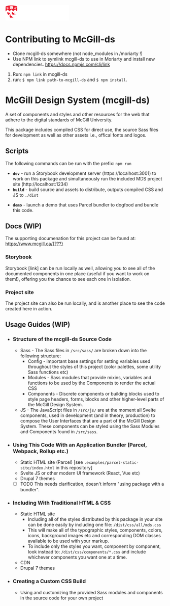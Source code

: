 <img src="./src/sass/assets/mcgill-logo-red-reverse-XL-header.svg" width="200">

# Contributing to McGill-ds
 * Clone mcgill-ds somewhere (not node_modules in /moriarty !)
 * Use NPM link to symlink mcgill-ds to use in Moriarty and install new dependencies.
 https://docs.npmjs.com/cli/link
 1. Run: `npm link` in mcgill-ds
 2. run: `$ npm link path-to-mcgill-ds` and `$ npm install`.

# McGill Design System (mcgill-ds)

A set of components and styles and other resources for the web that adhere to the digital standards of McGill University.


This package includes compiled CSS for direct use, the source Sass files for development as well as other assets i.e., offical fonts and logos.

 <!-- 1. Clone, then run: `npm install`.
 1. To develop this package with Storybook and to see the documentation: `npm run dev`.
 1. To build the source and assets for distribution: `npm run build`.
 1. To launch a demo that uses Parcel bundler: `npm run demo`. Go to `http://localhost:1234` -->


 ## Scripts
 The following commands can be run with the prefix: `npm run `
 * **`dev`** - run a Storybook development server (https://localhost:3001) to work on this package and simultaneously run the included MDS project site (http://localhost:1234)
 * **`build`** - build source and assets to distribute, outputs compiled CSS and JS to `./dist`
 <!-- * test (run tests) -->
 * **`demo`** - launch a demo that uses Parcel bundler to dogfood and bundle this code.
 <!-- * deploy (build source and distribute to a remote server for hosting) -->

## Docs (WIP)
The supporting documenation for this project can be found at: https://www.mcgill.ca/{???}
### Storybook
Storybook [link] can be run locally as well, allowing you to see all of the documented components in one place (useful if you want to work on them!), offering you the chance to see each one in isolation.
### Project site
The project site can also be run locally, and is another place to see the code created here in action.

 ## Usage Guides (WIP)
  * ### Structure of the mcgill-ds Source Code
    * Sass - The Sass files in `/src/sass/` are broken down into the following structure:
      * Config - important base settings for setting variables used throughout the styles of this project (color palettes, some utility Sass functions etc)
      * Modules - Sass modules that provide mixins, variables and functions to be used by the Components to render the actual CSS
      * Components - Discrete components or building blocks used to style page headers, forms, blocks and other higher-level parts of the McGill Design System.
    * JS - The JavaScript files in `/src/js/` are at the moment all Svelte components, used in development (and in theory, production) to compose the User Interfaces that are a part of the McGill Design System. These components can be styled using the Sass Modules and Components found in `/src/sass`.
  * ### Using This Code With an Application Bundler (Parcel, Webpack, Rollup etc.)
    * Static HTML site (Parcel) [see `.examples/parcel-static-site/index.html` in this repository]
    * Svelte JS or other modern UI framework (React, Vue etc)
    * Drupal 7 themes
    - [ ] TODO This needs clarification, doesn't inform "using package with a bundler".
  * ### Including With Traditional HTML & CSS
    * Static HTML site
      * Including all of the styles distributed by this package in your site can be done easily by including one file: `/dist/css/all/mds.css`
      * This will make all of the typographic styles, components, colors, icons, background images etc and corresponding DOM classes available to be used with your markup.
      * To include only the styles you want, component by component, look instead to: `/dist/css/components/*.css` and include whichever components you want one at a time.
    * CDN
    * Drupal 7 themes
  * ### Creating a Custom CSS Build
    * Using and customizing the provided Sass modules and components in the source code for your own project
